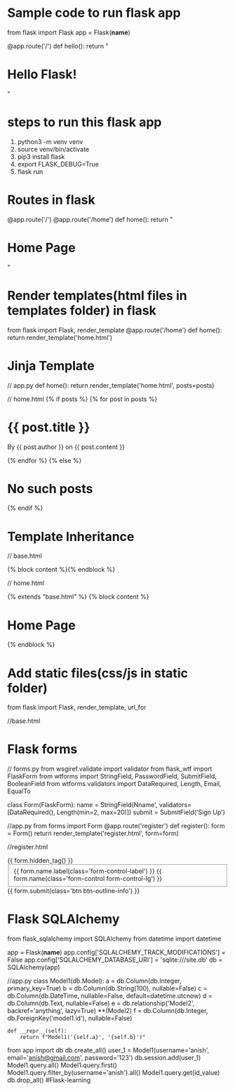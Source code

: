 # Sample code to run flask app
from flask import Flask 
app = Flask(__name__)

@app.route('/')
def hello():
    return "<h1>Hello Flask!</h1>"

# steps to run this flask app
1. python3 -m venv venv
2. source venv/bin/activate
3. pip3 install flask
4. export FLASK_DEBUG=True 
5. flask run 

# Routes in flask 
@app.route('/')
@app.route('/home')
def home():
    return "<h1>Home Page</h1>"

# Render templates(html files in templates folder) in flask 
from flask import Flask, render_template
@app.route('/home')
def home():
    return render_template('home.html')

# Jinja Template
// app.py 
def home():
    return render_template('home.html', posts=posts)

// home.html
{% if posts %}
    {% for post in posts %}
        <h1>{{ post.title }}</h1>
        <p>By {{ post.author }} on {{ post.content }}</p>
    {% endfor %}
{% else %} 
    <h1>No such posts</h1>
{% endif %}

# Template Inheritance
// base.html

<html>
<head></head>
<body>
    {% block content %}{% endblock %}
</body>
</html>

// home.html

{% extends "base.html" %}
{% block content %}
    <h1>Home Page</h1>
{% endblock %}

# Add static files(css/js in static folder)
from flask import Flask, render_template, url_for

//base.html
<link rel="stylesheet" type="text/css" href="{{ url_for('static', filename='main.css') }}">

# Flask forms

// forms.py
from wsgiref.validate import validator
from flask_wtf import FlaskForm 
from wtforms import StringField, PasswordField, SubmitField, BooleanField
from wtforms.validators import DataRequired, Length, Email, EqualTo

class Form(FlaskForm):
    name = StringField(Nname', validators=[DataRequired(), Length(min=2, max=20)])
    submit = SubmitField('Sign Up')

//app.py
from forms import Form
@app.route('register')
def register():
    form = Form()
    return render_template('register.html', form=form)

//register.html
<form action="" method="POST">
    {{ form.hidden_tag() }}
    <fieldset class="form-group">
        <div class="form-group">
            {{ form.name.label(class='form-control-label') }}
            {{ form.name(class='form-control form-control-lg') }}
        </div>
    </fieldset>
    <div class="form-group">
        {{ form.submit(class='btn btn-outline-info') }}
    </div>
</form>


# Flask SQLAlchemy

from flask_sqlalchemy import SQLAlchemy
from datetime import datetime

app = Flask(__name__)
app.config['SQLALCHEMY_TRACK_MODIFICATIONS'] = False
app.config['SQLALCHEMY_DATABASE_URI'] = 'sqlite:///site.db'
db = SQLAlchemy(app)

//app.py
class Model1(db.Model):
    a = db.Column(db.Integer, primary_key=True)
    b = db.Column(db.String(100), nullable=False)
    c = db.Column(db.DateTime, nullable=False, default=datetime.utcnow)
    d = db.Column(db.Text, nullable=False)
    e = db.relationship('Model2', backref='anything', lazy=True)
    **(Model2)
    f = db.Column(db.Integer, db.ForeignKey('model1.id'), nullable=False)

    def __repr__(self):
        return f"Model1('{self.a}', '{self.b}')"

<!-- sql_query -->
from app import db
db.create_all()
user_1 = Model1(username='anish', email='anish@gmail.com', password='123')
db.session.add(user_1)
Model1.query.all()
Model1.query.first()
Model1.query.filter_by(username='anish').all()
Model1.query.get(id_value)
db.drop_all()
#Flask-learning
